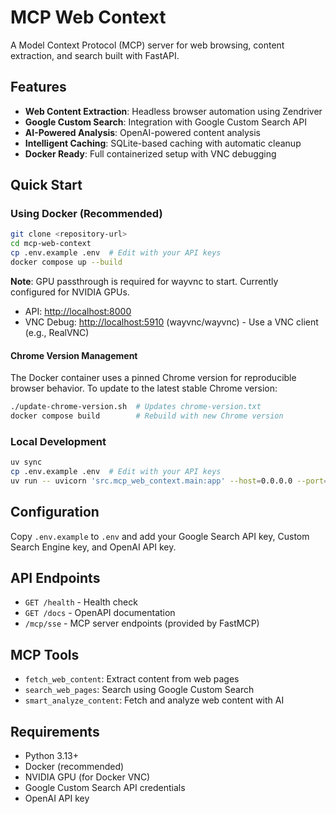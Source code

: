# MCP Web Context

A Model Context Protocol (MCP) server for web browsing, content extraction, and search built with FastAPI.

## Features

- **Web Content Extraction**: Headless browser automation using Zendriver
- **Google Custom Search**: Integration with Google Custom Search API  
- **AI-Powered Analysis**: OpenAI-powered content analysis
- **Intelligent Caching**: SQLite-based caching with automatic cleanup
- **Docker Ready**: Full containerized setup with VNC debugging

## Quick Start

### Using Docker (Recommended)

```bash
git clone <repository-url>
cd mcp-web-context
cp .env.example .env  # Edit with your API keys
docker compose up --build
```

**Note**: GPU passthrough is required for wayvnc to start. Currently configured for NVIDIA GPUs.

- API: <http://localhost:8000>
- VNC Debug: <http://localhost:5910> (wayvnc/wayvnc) - Use a VNC client (e.g., RealVNC)

#### Chrome Version Management

The Docker container uses a pinned Chrome version for reproducible browser behavior. To update to the latest stable Chrome version:

```bash
./update-chrome-version.sh  # Updates chrome-version.txt
docker compose build        # Rebuild with new Chrome version
```

### Local Development

```bash
uv sync
cp .env.example .env  # Edit with your API keys
uv run -- uvicorn 'src.mcp_web_context.main:app' --host=0.0.0.0 --port=8000
```

## Configuration

Copy `.env.example` to `.env` and add your Google Search API key, Custom Search Engine key, and OpenAI API key.

## API Endpoints

- `GET /health` - Health check
- `GET /docs` - OpenAPI documentation
- `/mcp/sse` - MCP server endpoints (provided by FastMCP)

## MCP Tools

- `fetch_web_content`: Extract content from web pages
- `search_web_pages`: Search using Google Custom Search
- `smart_analyze_content`: Fetch and analyze web content with AI

## Requirements

- Python 3.13+
- Docker (recommended)
- NVIDIA GPU (for Docker VNC)
- Google Custom Search API credentials
- OpenAI API key
